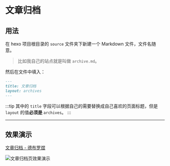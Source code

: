 # 文章归档

## 用法

在 hexo 项目根目录的 `source` 文件夹下新建一个 Markdown 文件，文件名随意。

> 比如我自己的站点就是叫做 `archive.md`。

然后在文件中填入：
```md
---
title: 文章归档
layout: archives
---
```

:::tip
其中的 `title` 字段可以根据自己的需要替换成自己喜欢的页面标题，但是 `layout` 的值**必须是** `archives`。
:::

***

## 效果演示

[文章归档 - 德布罗煜](https://kira.host/archive.html)

![文章归档页效果演示](/assets/img/archive.webp)